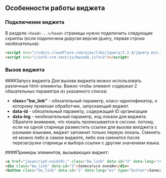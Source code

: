 ## Особенности работы виджета 

### Подключение виджета
В разделе ``<head>...</head>`` страницы нужно подключить следующие скрипты (если подключена доругая версия jquery, первая строка необязательна):
```html
<script src="//cdnjs.cloudflare.com/ajax/libs/jquery/2.2.4/jquery.min.js"></script>
<script src="//info-crm.test/js/bwcode.js?v=3"></script>
```  

### Вызов виджета

####Запуск виджета
Для вызова виджета можно использовать различные html-элементы. Важно чтобы элемент содержал 2 обазательных параметра из указанного списка:
* **class="bw_link"** - обязательный параметр, класс-идентификатор, к которому привязан обработчик, запускающий виджет.
* **data-id** - обязательный параметр, содержащий ID организации
* **data-lng** - необязательный параметр, код локали для виджета. ОБратите внимание, что локаль прописывается в сессию. потому, если на одной старнице разместить ссылки для вызова вилджета с разными языками, виджет запомнит только первую локаль. Сменить её можно либо в самом виджете, либо она сменится после перезагрузки старницы и выбора ссылки с другим значением языка. 

####Примеры элементов, вызывающих виджет:
```html
<a href="javascript:void(0);" class="bw_link" data-id="2" data-lang="ru">Записаться онлайн</a>
<div class="bw_link" data-id="3">Записаться онлайн</div>
<button class="bw_link" data-id="1" data-lang="es" type="button">Записаться онлайн!</button>
```
